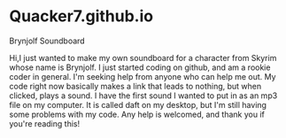 # Quacker7.github.io
Brynjolf Soundboard



Hi,I just wanted to make my own soundboard for a character from Skyrim whose name is Brynjolf. I just started coding on github, 
and am a rookie coder in general. I'm seeking help from anyone who can help me out. My code right now basically makes a link 
that leads to nothing, but when clicked, plays a sound. I have the first sound I wanted to put in as an mp3 file on my computer.
It is called daft on my desktop, but I'm still having some problems with my code. Any help is welcomed, and thank you if you're 
reading this!
